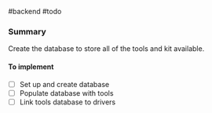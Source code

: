 #backend
#todo 

### Summary
Create the database to store all of the tools and kit available.

#### To implement
- [ ] Set up and create database
- [ ] Populate database with tools
- [ ] Link tools database to drivers